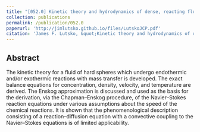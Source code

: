 ```yaml
---
title: "[052.0] Kinetic theory and hydrodynamics of dense, reacting fluids far from equilibrium"
collection: publications
permalink: /publication/052.0
paperurl: 'http://jimlutsko.github.io/files/LutskoJCP.pdf'
citation: 'James F. Lutsko, &quot;Kinetic theory and hydrodynamics of dense, reacting fluids far from equilibrium&quot;, <i>J. of Chemical Physics</i>, <strong>120</strong>, 6325 (2004)'
---
```

Abstract
---
The kinetic theory for a fluid of hard spheres which undergo endothermic and/or exothermic reactions with mass transfer is developed. The exact balance equations for concentration, density, velocity, and temperature are derived. The Enskog approximation is discussed and used as the basis for the derivation, via the Chapman–Enskog procedure, of the Navier–Stokes reaction equations under various assumptions about the speed of the chemical reactions. It is shown that the phenomenological description consisting of a reaction–diffusion equation with a convective coupling to the Navier–Stokes equations is of limited applicability.
